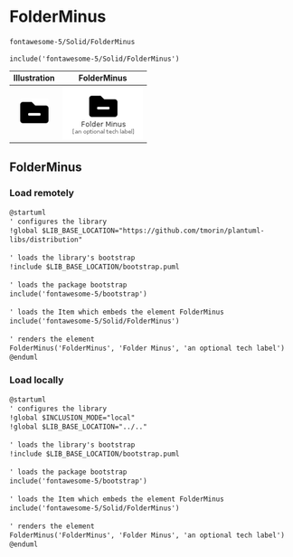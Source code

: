 # FolderMinus


```text
fontawesome-5/Solid/FolderMinus
```

```text
include('fontawesome-5/Solid/FolderMinus')
```



| Illustration | FolderMinus |
| :---: | :---: |
| ![illustration for Illustration](../../fontawesome-5/Solid/FolderMinus.png) | ![illustration for FolderMinus](../../fontawesome-5/Solid/FolderMinus.Local.png) |




## FolderMinus

### Load remotely
```plantuml
@startuml
' configures the library
!global $LIB_BASE_LOCATION="https://github.com/tmorin/plantuml-libs/distribution"

' loads the library's bootstrap
!include $LIB_BASE_LOCATION/bootstrap.puml

' loads the package bootstrap
include('fontawesome-5/bootstrap')

' loads the Item which embeds the element FolderMinus
include('fontawesome-5/Solid/FolderMinus')

' renders the element
FolderMinus('FolderMinus', 'Folder Minus', 'an optional tech label')
@enduml
```

### Load locally
```plantuml
@startuml
' configures the library
!global $INCLUSION_MODE="local"
!global $LIB_BASE_LOCATION="../.."

' loads the library's bootstrap
!include $LIB_BASE_LOCATION/bootstrap.puml

' loads the package bootstrap
include('fontawesome-5/bootstrap')

' loads the Item which embeds the element FolderMinus
include('fontawesome-5/Solid/FolderMinus')

' renders the element
FolderMinus('FolderMinus', 'Folder Minus', 'an optional tech label')
@enduml
```

